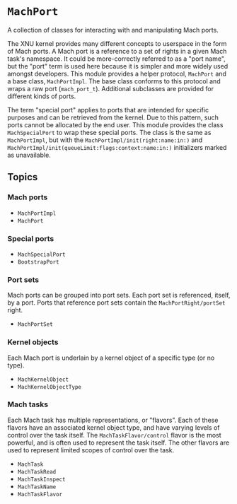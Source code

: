 # ``MachPort``

A collection of classes for interacting with and manipulating Mach ports.

The XNU kernel provides many different concepts to userspace in the form of Mach ports. A Mach port is a reference to a set of rights in a given Mach task's namespace. It could be more-correctly referred to as a "port name", but the "port" term is used here because it is simpler and more widely used amongst developers. This module provides a helper protocol, ``MachPort`` and a base class, ``MachPortImpl``. The base class conforms to this protocol and wraps a raw port (`mach_port_t`). Additional subclasses are provided for different kinds of ports.

The term "special port" applies to ports that are intended for specific purposes and can be retrieved from the kernel. Due to this pattern, such ports cannot be allocated by the end user. This module provides the class ``MachSpecialPort`` to wrap these special ports. The class is the same as ``MachPortImpl``, but with the ``MachPortImpl/init(right:name:in:)`` and ``MachPortImpl/init(queueLimit:flags:context:name:in:)`` initializers marked as unavailable.

## Topics

### Mach ports


- ``MachPortImpl``
- ``MachPort``

### Special ports
- ``MachSpecialPort``
- ``BootstrapPort``

### Port sets

Mach ports can be grouped into port sets. Each port set is referenced, itself, by a port. Ports that reference port sets contain the ``MachPortRight/portSet`` right.

- ``MachPortSet``

### Kernel objects

Each Mach port is underlain by a kernel object of a specific type (or no type).

- ``MachKernelObject``
- ``MachKernelObjectType``

### Mach tasks

Each Mach task has multiple representations, or "flavors". Each of these flavors have an associated kernel object type, and have varying levels of control over the task itself. The ``MachTaskFlavor/control`` flavor is the most powerful, and is often used to represent the task itself. The other flavors are used to represent limited scopes of control over the task.

- ``MachTask``
- ``MachTaskRead``
- ``MachTaskInspect``
- ``MachTaskName``
- ``MachTaskFlavor``